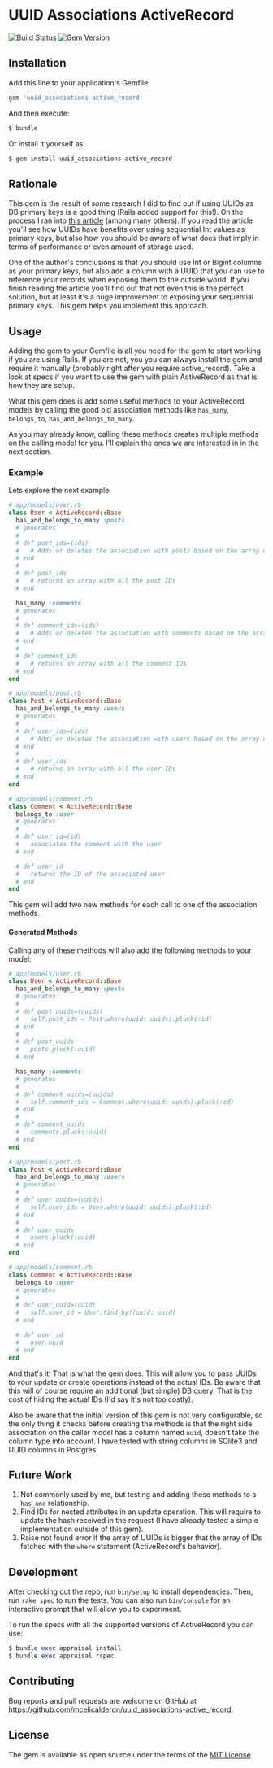 # UUID Associations ActiveRecord
[![Build Status](https://travis-ci.org/mcelicalderon/uuid_associations-active_record.svg?branch=master)](https://travis-ci.org/mcelicalderon/uuid_associations-active_record)
[![Gem Version](https://badge.fury.io/rb/uuid_associations-active_record.svg)](https://badge.fury.io/rb/uuid_associations-active_record)

## Installation

Add this line to your application's Gemfile:

```ruby
gem 'uuid_associations-active_record'
```

And then execute:

```bash
$ bundle
```

Or install it yourself as:

```bash
$ gem install uuid_associations-active_record
```

## Rationale

This gem is the result of some research I did to find out if using UUIDs as DB primary keys is a good thing
(Rails added support for this!). On the process
I ran into [this article](https://tomharrisonjr.com/uuid-or-guid-as-primary-keys-be-careful-7b2aa3dcb439) (among many others).
If you read the article you'll see how UUIDs have benefits over using sequential Int values as primary keys, but also how
you should be aware of what does that imply in terms of performance or even amount of storage used.

One of the author's conclusions is that you should use Int or Bigint columns as your primary keys, but also add a column
with a UUID that you can use to reference your records when exposing them to the outside world. If you finish reading the article
you'll find out that not even this is the perfect solution, but at least it's a huge improvement to exposing your sequential
primary keys. This gem helps you implement this approach.

## Usage

Adding the gem to your Gemfile is all you need for the gem to start working if you are using Rails. If you are not, you
you can always install the gem and require it manually (probably right after you require active_record). Take a look at
specs if you want to use the gem with plain ActiveRecord as that is how they are setup.

What this gem does is add some useful methods to your ActiveRecord models by calling the good old association methods like
`has_many`, `belongs_to`, `has_and_belongs_to_many`.

As you may already know, calling these methods creates multiple methods on the calling model for you. I'll explain the ones
we are interested in in the next section.

### Example

Lets explore the next example:

```ruby
# app/models/user.rb
class User < ActiveRecord::Base
  has_and_belongs_to_many :posts
  # generates
  #
  # def post_ids=(ids)
  #   # Adds or deletes the association with posts based on the array of IDs received
  # end
  #
  # def post_ids
  #   # returns an array with all the post IDs
  # end

  has_many :comments
  # generates
  #
  # def comment_ids=(ids)
  #   # Adds or deletes the association with comments based on the array of IDs received
  # end
  #
  # def comment_ids
  #   # returns an array with all the comment IDs
  # end
end

# app/models/post.rb
class Post < ActiveRecord::Base
  has_and_belongs_to_many :users
  # generates
  #
  # def user_ids=(ids)
  #   # Adds or deletes the association with users based on the array of IDs received
  # end
  #
  # def user_ids
  #   # returns an array with all the user IDs
  # end
end

# app/models/comment.rb
class Comment < ActiveRecord::Base
  belongs_to :user
  # generates
  #
  # def user_id=(id)
  #   associates the comment with the user
  # end

  # def user_id
  #   returns the ID of the associated user
  # end
end
```

This gem will add two new methods for each call to one of the association methods.

#### Generated Methods

Calling any of these methods will also add the following methods to your model:

```ruby
# app/models/user.rb
class User < ActiveRecord::Base
  has_and_belongs_to_many :posts
  # generates
  #
  # def post_uuids=(uuids)
  #   self.post_ids = Post.where(uuid: uuids).pluck(:id)
  # end
  #
  # def post_uuids
  #   posts.pluck(:uuid)
  # end

  has_many :comments
  # generates
  #
  # def comment_uuids=(uuids)
  #   self.comment_ids = Comment.where(uuid: uuids).pluck(:id)
  # end
  #
  # def comment_uuids
  #   comments.pluck(:uuid)
  # end
end

# app/models/post.rb
class Post < ActiveRecord::Base
  has_and_belongs_to_many :users
  # generates
  #
  # def user_uuids=(uuids)
  #   self.user_ids = User.where(uuid: uuids).pluck(:id)
  # end
  #
  # def user_uuids
  #   users.pluck(:uuid)
  # end
end

# app/models/comment.rb
class Comment < ActiveRecord::Base
  belongs_to :user
  # generates
  #
  # def user_uuid=(uuid)
  #   self.user_id = User.find_by!(uuid: uuid)
  # end

  # def user_id
  #   user.uuid
  # end
end
```

And that's it! That is what the gem does. This will allow you to pass UUIDs to your update or create operations instead
of the actual IDs. Be aware that this will of course require an additional (but simple) DB query. That is the cost of
hiding the actual IDs (I'd say it's not too costly).

Also be aware that the initial version of this gem is not very configurable,
so the only thing it checks before creating the methods is that the right side association
on the caller model has a column named `uuid`, doesn't take the column type into account.
I have tested with string columns in SQlite3 and UUID columns in Postgres.

## Future Work

1. Not commonly used by me, but testing and adding these methods to a `has_one` relationship.
1. Find IDs for nested attributes in an update operation. This will require to update the hash received in the request
(I have already tested a simple implementation outside of this gem).
1. Raise not found error if the array of UUIDs is bigger that the array
of IDs fetched with the `where` statement (ActiveRecord's behavior).

## Development

After checking out the repo, run `bin/setup` to install dependencies. Then, run `rake spec` to run the tests. You can also run `bin/console` for an interactive prompt that will allow you to experiment.

To run the specs with all the supported versions of ActiveRecord you can use:

```ruby
$ bundle exec appraisal install
$ bundle exec appraisal rspec
```

## Contributing

Bug reports and pull requests are welcome on GitHub at https://github.com/mcelicalderon/uuid_associations-active_record.

## License

The gem is available as open source under the terms of the [MIT License](https://opensource.org/licenses/MIT).

